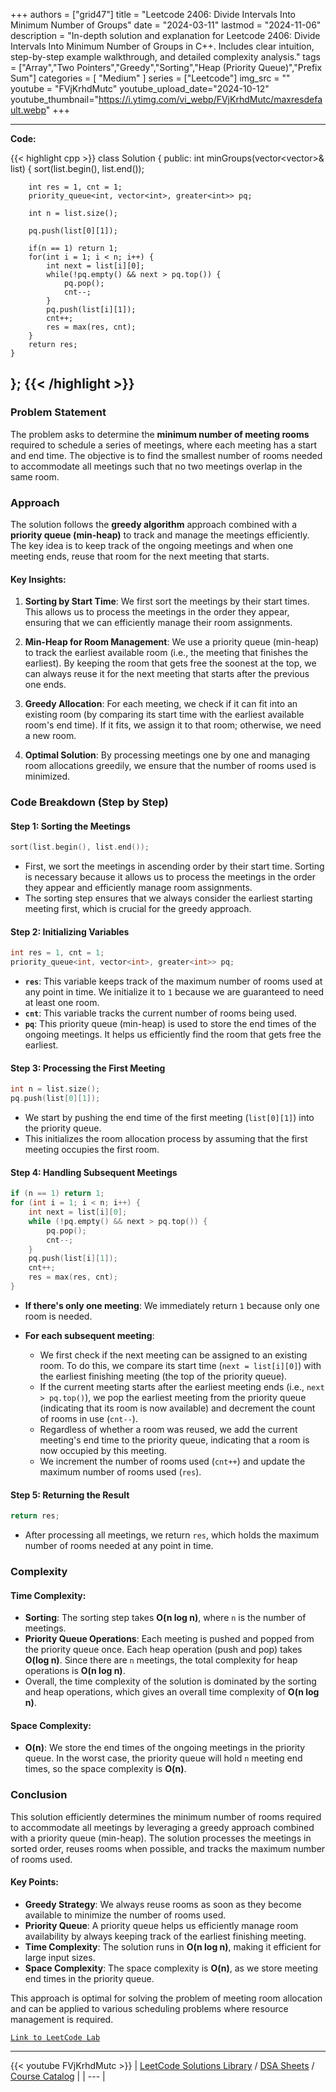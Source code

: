 
+++
authors = ["grid47"]
title = "Leetcode 2406: Divide Intervals Into Minimum Number of Groups"
date = "2024-03-11"
lastmod = "2024-11-06"
description = "In-depth solution and explanation for Leetcode 2406: Divide Intervals Into Minimum Number of Groups in C++. Includes clear intuition, step-by-step example walkthrough, and detailed complexity analysis."
tags = ["Array","Two Pointers","Greedy","Sorting","Heap (Priority Queue)","Prefix Sum"]
categories = [
    "Medium"
]
series = ["Leetcode"]
img_src = ""
youtube = "FVjKrhdMutc"
youtube_upload_date="2024-10-12"
youtube_thumbnail="https://i.ytimg.com/vi_webp/FVjKrhdMutc/maxresdefault.webp"
+++



---
**Code:**

{{< highlight cpp >}}
class Solution {
public:
    int minGroups(vector<vector<int>>& list) {
        sort(list.begin(), list.end());
        
        int res = 1, cnt = 1;
        priority_queue<int, vector<int>, greater<int>> pq;
                
        int n = list.size();
        
        pq.push(list[0][1]);
        
        if(n == 1) return 1;
        for(int i = 1; i < n; i++) {
            int next = list[i][0];            
            while(!pq.empty() && next > pq.top()) {
                pq.pop();
                cnt--;
            }
            pq.push(list[i][1]);
            cnt++;
            res = max(res, cnt);
        }
        return res;
    }
};
{{< /highlight >}}
---

### Problem Statement

The problem asks to determine the **minimum number of meeting rooms** required to schedule a series of meetings, where each meeting has a start and end time. The objective is to find the smallest number of rooms needed to accommodate all meetings such that no two meetings overlap in the same room.

### Approach

The solution follows the **greedy algorithm** approach combined with a **priority queue (min-heap)** to track and manage the meetings efficiently. The key idea is to keep track of the ongoing meetings and when one meeting ends, reuse that room for the next meeting that starts.

#### Key Insights:

1. **Sorting by Start Time**: We first sort the meetings by their start times. This allows us to process the meetings in the order they appear, ensuring that we can efficiently manage their room assignments.

2. **Min-Heap for Room Management**: We use a priority queue (min-heap) to track the earliest available room (i.e., the meeting that finishes the earliest). By keeping the room that gets free the soonest at the top, we can always reuse it for the next meeting that starts after the previous one ends.

3. **Greedy Allocation**: For each meeting, we check if it can fit into an existing room (by comparing its start time with the earliest available room's end time). If it fits, we assign it to that room; otherwise, we need a new room.

4. **Optimal Solution**: By processing meetings one by one and managing room allocations greedily, we ensure that the number of rooms used is minimized.

### Code Breakdown (Step by Step)

#### Step 1: Sorting the Meetings

```cpp
sort(list.begin(), list.end());
```

- First, we sort the meetings in ascending order by their start time. Sorting is necessary because it allows us to process the meetings in the order they appear and efficiently manage room assignments.
- The sorting step ensures that we always consider the earliest starting meeting first, which is crucial for the greedy approach.

#### Step 2: Initializing Variables

```cpp
int res = 1, cnt = 1;
priority_queue<int, vector<int>, greater<int>> pq;
```

- **`res`**: This variable keeps track of the maximum number of rooms used at any point in time. We initialize it to `1` because we are guaranteed to need at least one room.
- **`cnt`**: This variable tracks the current number of rooms being used.
- **`pq`**: This priority queue (min-heap) is used to store the end times of the ongoing meetings. It helps us efficiently find the room that gets free the earliest.

#### Step 3: Processing the First Meeting

```cpp
int n = list.size();
pq.push(list[0][1]);
```

- We start by pushing the end time of the first meeting (`list[0][1]`) into the priority queue.
- This initializes the room allocation process by assuming that the first meeting occupies the first room.

#### Step 4: Handling Subsequent Meetings

```cpp
if (n == 1) return 1;
for (int i = 1; i < n; i++) {
    int next = list[i][0];
    while (!pq.empty() && next > pq.top()) {
        pq.pop();
        cnt--;
    }
    pq.push(list[i][1]);
    cnt++;
    res = max(res, cnt);
}
```

- **If there's only one meeting**: We immediately return `1` because only one room is needed.
  
- **For each subsequent meeting**:
  - We first check if the next meeting can be assigned to an existing room. To do this, we compare its start time (`next = list[i][0]`) with the earliest finishing meeting (the top of the priority queue).
  - If the current meeting starts after the earliest meeting ends (i.e., `next > pq.top()`), we pop the earliest meeting from the priority queue (indicating that its room is now available) and decrement the count of rooms in use (`cnt--`).
  - Regardless of whether a room was reused, we add the current meeting's end time to the priority queue, indicating that a room is now occupied by this meeting.
  - We increment the number of rooms used (`cnt++`) and update the maximum number of rooms used (`res`).

#### Step 5: Returning the Result

```cpp
return res;
```

- After processing all meetings, we return `res`, which holds the maximum number of rooms needed at any point in time.

### Complexity

#### Time Complexity:
- **Sorting**: The sorting step takes **O(n log n)**, where `n` is the number of meetings.
- **Priority Queue Operations**: Each meeting is pushed and popped from the priority queue once. Each heap operation (push and pop) takes **O(log n)**. Since there are `n` meetings, the total complexity for heap operations is **O(n log n)**.
- Overall, the time complexity of the solution is dominated by the sorting and heap operations, which gives an overall time complexity of **O(n log n)**.

#### Space Complexity:
- **O(n)**: We store the end times of the ongoing meetings in the priority queue. In the worst case, the priority queue will hold `n` meeting end times, so the space complexity is **O(n)**.

### Conclusion

This solution efficiently determines the minimum number of rooms required to accommodate all meetings by leveraging a greedy approach combined with a priority queue (min-heap). The solution processes the meetings in sorted order, reuses rooms when possible, and tracks the maximum number of rooms used.

#### Key Points:
- **Greedy Strategy**: We always reuse rooms as soon as they become available to minimize the number of rooms used.
- **Priority Queue**: A priority queue helps us efficiently manage room availability by always keeping track of the earliest finishing meeting.
- **Time Complexity**: The solution runs in **O(n log n)**, making it efficient for large input sizes.
- **Space Complexity**: The space complexity is **O(n)**, as we store meeting end times in the priority queue.

This approach is optimal for solving the problem of meeting room allocation and can be applied to various scheduling problems where resource management is required.

[`Link to LeetCode Lab`](https://leetcode.com/problems/divide-intervals-into-minimum-number-of-groups/description/)

---
{{< youtube FVjKrhdMutc >}}
| [LeetCode Solutions Library](https://grid47.xyz/leetcode/) / [DSA Sheets](https://grid47.xyz/sheets/) / [Course Catalog](https://grid47.xyz/courses/) |
| --- |
